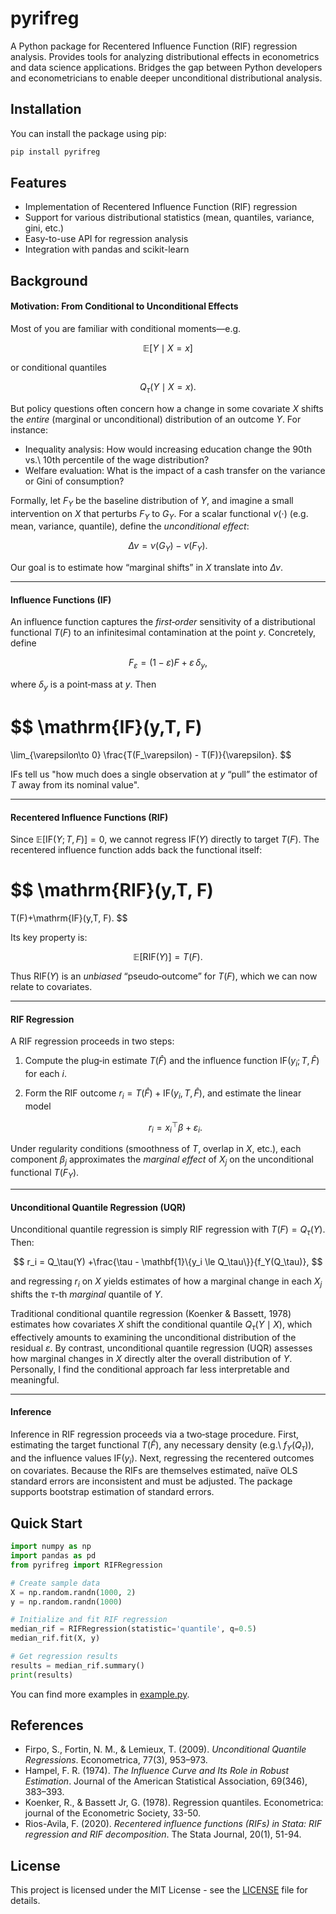 # pyrifreg

A Python package for Recentered Influence Function (RIF) regression analysis. Provides tools for analyzing distributional effects in econometrics and data science applications. Bridges the gap between Python developers and econometricians to enable deeper unconditional distributional analysis.

## Installation

You can install the package using pip:

```bash
pip install pyrifreg
```

## Features

- Implementation of Recentered Influence Function (RIF) regression
- Support for various distributional statistics (mean, quantiles, variance, gini, etc.)
- Easy-to-use API for regression analysis
- Integration with pandas and scikit-learn

## Background

#### Motivation: From Conditional to Unconditional Effects

Most of you are familiar with conditional moments—e.g.

$$
\mathbb{E}[Y \mid X = x]
$$

or conditional quantiles

$$
Q_\tau(Y \mid X = x).
$$

But policy questions often concern how a change in some covariate $X$ shifts the *entire* (marginal or unconditional) distribution of an outcome $Y$.  For instance:

* Inequality analysis:  How would increasing education change the 90th vs.\ 10th percentile of the wage distribution?
* Welfare evaluation:  What is the impact of a cash transfer on the variance or Gini of consumption?

Formally, let $F_Y$ be the baseline distribution of $Y$, and imagine a small intervention on $X$ that perturbs $F_Y$ to $G_Y$.  For a scalar functional $\nu(\cdot)$ (e.g. mean, variance, quantile), define the *unconditional effect*:

$$
\Delta\nu =\nu(G_Y)-\nu(F_Y).
$$

Our goal is to estimate how “marginal shifts” in $X$ translate into $\Delta\nu$.

---

#### Influence Functions (IF)

An influence function captures the *first‐order* sensitivity of a distributional functional $T(F)$ to an infinitesimal contamination at the point $y$.  Concretely, define

$$
F_\varepsilon = (1-\varepsilon)F + \varepsilon\,\delta_y,
$$

where $\delta_y$ is a point‐mass at $y$.  Then

$$
\mathrm{IF}(y,T, F)
=
\lim_{\varepsilon\to 0}
\frac{T(F_\varepsilon) - T(F)}{\varepsilon}.
$$

IFs tell us "how much does a single observation at $y$ “pull” the estimator of $T$ away from its nominal value".

---

#### Recentered Influence Functions (RIF)

Since $\mathbb{E}[\mathrm{IF}(Y;T,F)] = 0$, we cannot regress $\mathrm{IF}(Y)$ directly to target $T(F)$.  The recentered influence function adds back the functional itself:

$$
\mathrm{RIF}(y,T, F)
=
T(F)+\mathrm{IF}(y,T, F).
$$

Its key property is:

$$
\mathbb{E}[\mathrm{RIF}(Y)] = T(F).
$$

Thus $\mathrm{RIF}(Y)$ is an *unbiased* “pseudo‐outcome” for $T(F)$, which we can now relate to covariates.

---

#### RIF Regression

A RIF regression proceeds in two steps:

1. Compute  the plug‐in estimate $T(\widehat F)$ and the influence function $\mathrm{IF}(y_i;T,\widehat F)$ for each $i$.
2. Form the RIF outcome $r_i = T(\widehat F) + \mathrm{IF}(y_i,T,\widehat F),$ and estimate the linear model

   $$
     r_i = x_i^\top\beta +\varepsilon_i.
   $$

Under regularity conditions (smoothness of $T$, overlap in $X$, etc.), each component $\beta_j$ approximates the *marginal effect* of $X_j$ on the unconditional functional $T(F_Y)$.

---

#### Unconditional Quantile Regression (UQR)

Unconditional quantile regression is simply RIF regression with $T(F)=Q_\tau(Y)$.  Then:

$$
r_i = Q_\tau(Y) +\frac{\tau - \mathbf{1}\{y_i \le Q_\tau\}}{f_Y(Q_\tau)},
$$

and regressing $r_i$ on $X$ yields estimates of how a marginal change in each $X_j$ shifts the $\tau$-th *marginal* quantile of $Y$. 

Traditional conditional quantile regression (Koenker & Bassett, 1978) estimates how covariates $X$ shift the conditional quantile $Q_\tau(Y\mid X)$, which effectively amounts to examining the unconditional distribution of the residual $\varepsilon$. By contrast, unconditional quantile regression (UQR) assesses how marginal changes in $X$ directly alter the overall distribution of $Y$. Personally, I find the conditional approach far less interpretable and meaningful.


---

#### Inference

Inference in RIF regression proceeds via a two‐stage procedure. First,  estimating the target functional $T(\widehat F)$, any necessary density (e.g.\ $f_Y(Q_\tau)$), and the influence values $\mathrm{IF}(y_i)$. Next, regressing the recentered outcomes on covariates. Because the RIFs are themselves estimated, naïve OLS standard errors are inconsistent and must be adjusted. The package supports bootstrap estimation of standard errors.

## Quick Start

```python
import numpy as np
import pandas as pd
from pyrifreg import RIFRegression

# Create sample data
X = np.random.randn(1000, 2)
y = np.random.randn(1000)

# Initialize and fit RIF regression
median_rif = RIFRegression(statistic='quantile', q=0.5)
median_rif.fit(X, y)

# Get regression results
results = median_rif.summary()
print(results)
```

You can find more examples in [example.py](https://github.com/vyasenov/pyrifreg/blob/main/example.py).

## References

* Firpo, S., Fortin, N. M., & Lemieux, T. (2009). *Unconditional Quantile Regressions*. Econometrica, 77(3), 953–973.
* Hampel, F. R. (1974). *The Influence Curve and Its Role in Robust Estimation*. Journal of the American Statistical Association, 69(346), 383–393.
* Koenker, R., & Bassett Jr, G. (1978). Regression quantiles. Econometrica: journal of the Econometric Society, 33-50.
* Rios-Avila, F. (2020). *Recentered influence functions (RIFs) in Stata: RIF regression and RIF decomposition*. The Stata Journal, 20(1), 51-94.

## License

This project is licensed under the MIT License - see the [LICENSE](LICENSE) file for details.